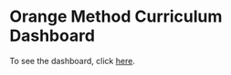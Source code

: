 # Orange Method Curriculum Dashboard

To see the dashboard, click [here](https://om-curriculum-dashboard.apps-np.homedepot.com).